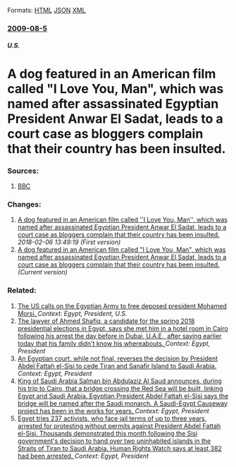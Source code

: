 
Formats: [HTML](/news/2009/08/5/a-dog-featured-in-an-american-film-called-i-love-you-man-which-was-named-after-assassinated-egyptian-president-anwar-el-sadat-leads-to.html)  [JSON](/news/2009/08/5/a-dog-featured-in-an-american-film-called-i-love-you-man-which-was-named-after-assassinated-egyptian-president-anwar-el-sadat-leads-to.json)  [XML](/news/2009/08/5/a-dog-featured-in-an-american-film-called-i-love-you-man-which-was-named-after-assassinated-egyptian-president-anwar-el-sadat-leads-to.xml)  

### [2009-08-5](/news/2009/08/5/index.md)

##### U.S.
#  A dog featured in an American film called "I Love You, Man", which was named after assassinated Egyptian President Anwar El Sadat, leads to a court case as bloggers complain that their country has been insulted. 




### Sources:

1. [BBC](http://news.bbc.co.uk/2/hi/middle_east/8186039.stm)

### Changes:

1. [ A dog featured in an American film called ''I Love You, Man'', which was named after assassinated Egyptian President Anwar El Sadat, leads to a court case as bloggers complain that their country has been insulted. ](/news/2009/08/5/a-dog-featured-in-an-american-film-called-i-love-you-man-which-was-named-after-assassinated-egyptian-president-anwar-el-sadat-leads.md) _2018-02-06 13:49:19 (First version)_
1. [ A dog featured in an American film called "I Love You, Man", which was named after assassinated Egyptian President Anwar El Sadat, leads to a court case as bloggers complain that their country has been insulted. ](/news/2009/08/5/a-dog-featured-in-an-american-film-called-i-love-you-man-which-was-named-after-assassinated-egyptian-president-anwar-el-sadat-leads-to.md) _(Current version)_

### Related:

1. [The US calls on the Egyptian Army to free deposed president Mohamed Morsi. ](/news/2013/07/12/the-us-calls-on-the-egyptian-army-to-free-deposed-president-mohamed-morsi.md) _Context: Egypt, President, U.S._
2. [The lawyer of Ahmed Shafiq, a candidate for the spring 2018 presidential elections in Egypt, says she met him in a hotel room in Cairo following his arrest the day before in Dubai, U.A.E., after saying earlier today that his family didn't know his whereabouts. ](/news/2017/12/3/the-lawyer-of-ahmed-shafiq-a-candidate-for-the-spring-2018-presidential-elections-in-egypt-says-she-met-him-in-a-hotel-room-in-cairo-follo.md) _Context: Egypt, President_
3. [An Egyptian court, while not final, reverses the decision by President Abdel Fattah el-Sisi to cede Tiran and Sanafir Island to Saudi Arabia. ](/news/2016/06/21/an-egyptian-court-while-not-final-reverses-the-decision-by-president-abdel-fattah-el-sisi-to-cede-tiran-and-sanafir-island-to-saudi-arabia.md) _Context: Egypt, President_
4. [King of Saudi Arabia Salman bin Abdulaziz Al Saud announces, during his trip to Cairo, that a bridge crossing the Red Sea will be built, linking Egypt and Saudi Arabia. Egyptian President Abdel Fattah el-Sisi says the bridge will be named after the Saudi monarch. A Saudi-Egypt Causeway project has been in the works for years. ](/news/2016/04/8/king-of-saudi-arabia-salman-bin-abdulaziz-al-saud-announces-during-his-trip-to-cairo-that-a-bridge-crossing-the-red-sea-will-be-built-lin.md) _Context: Egypt, President_
5. [Egypt tries 237 activists, who face jail terms of up to three years, arrested for protesting without permits against President Abdel Fattah el-Sisi. Thousands demonstrated this month following the Sisi government's decision to hand over two uninhabited islands in the Straits of Tiran to Saudi Arabia. Human Rights Watch says at least 382 had been arrested. ](/news/2016/04/30/egypt-tries-237-activists-who-face-jail-terms-of-up-to-three-years-arrested-for-protesting-without-permits-against-president-abdel-fattah.md) _Context: Egypt, President_

